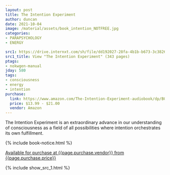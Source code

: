 ```yaml
---
layout: post
title: The Intention Experiment
author: duncan
date: 2021-10-04
image: /material/assets/book_intention_NOTFREE.jpg
categories:
- PARAPSYCHOLOGY
- ENERGY

src1: https://drive.internxt.com/sh/file/dd192027-28fa-4b1b-b673-3c3826e93fef/1d8df4f1e8b63aedbd27a80e1c473d8d740036c0bec26c65ed3d993d5512833f
src1_title: View "The Intention Experiment" (343 pages)
ptags:
- nokwgen-manual
jday: 580
tags:
- consciousness
- energy
- intention
purchase:
  link: https://www.amazon.com/The-Intention-Experiment-audiobook/dp/B0017TZJJA
  price: $13.99 - $21.00
  vendor: Amazon
---
```


The Intention Experiment is an extraordinary advance in our understanding of consciousness as a field of all possibilities where intention orchestrates its own fulfillment.

 <!--more-->

{% include book-notice.html %}

<a href="{{page.purchase.link}}">Available for purchase at {{page.purchase.vendor}} from {{page.purchase.price}}</a> 

{% include show_src_1.html %}
